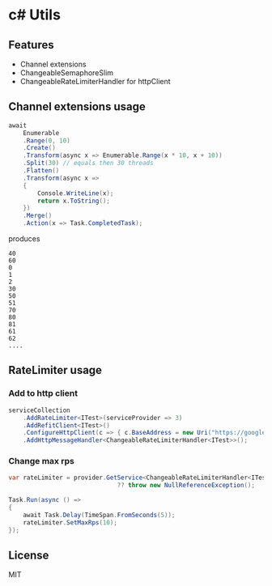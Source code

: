 # c# Utils

## Features

- Channel extensions
- ChangeableSemaphoreSlim
- ChangeableRateLimiterHandler for httpClient


## Channel extensions usage

```c#
await 
    Enumerable
	.Range(0, 10)
	.Create()
	.Transform(async x => Enumerable.Range(x * 10, x + 10))
	.Split(30) // equals then 30 threads
	.Flatten()
	.Transform(async x =>
	{
		Console.WriteLine(x);
		return x.ToString();
	})
	.Merge()
	.Action(x => Task.CompletedTask);
```

produces

```console
40
60
0
1
2
30
50
51
70
80
81
61
62
....
```
## RateLimiter usage
### Add to http client

```c#
serviceCollection
	.AddRateLimiter<ITest>(serviceProvider => 3)
	.AddRefitClient<ITest>()
	.ConfigureHttpClient(c => { c.BaseAddress = new Uri("https://google.com/"); })
	.AddHttpMessageHandler<ChangeableRateLimiterHandler<ITest>>();
```

### Change max rps
``` c#
var rateLimiter = provider.GetService<ChangeableRateLimiterHandler<ITest>>()
			                  ?? throw new NullReferenceException();

Task.Run(async () =>
{
	await Task.Delay(TimeSpan.FromSeconds(5));
	rateLimiter.SetMaxRps(10);
});
```

## License

MIT
